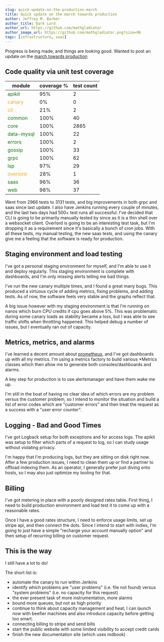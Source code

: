 ```yaml
---
slug: quick-update-on-the-production-march
title: Quick update on the march towards production
author: Jeffrey M. Barber
author_title: Dark Lord
author_url: https://github.com/mathgladiator
author_image_url: https://github.com/mathgladiator.png?size=96
tags: [infrastructure, saas]
---
```


Progress is being made, and things are looking good. Wanted to post an update on the [march towards production](2022-01-14-march-towards-production.md)

## Code quality via unit test coverage

| module | coverage % | test count |
| --- | --- | --- |
| <font color="green">apikit</font> | 95% | 2 |
| <font color="orange">canary</font> | 0% | 0 |
| <font color="orange">cli</font> | 21% | 2 |
| <font color="green">common</font> | 100% | 40 |
| <font color="green">core</font> | 100% | 2865 |
| <font color="green">data-mysql</font> | 100% | 22 |
| <font color="green">errors</font> | 100% | 2 |
| <font color="green">gossip</font> | 100% | 33 |
| <font color="green">grpc</font> | 100% | 62 |
| <font color="green">lsp</font> | 97% | 29 |
| <font color="orange">overlord</font> | 28% | 1 |
| <font color="green">saas</font> | 96% | 36 |
| <font color="green">web</font> | 98% | 37 |

Went from 2966 tests to 3131 tests, and big improvements in both grpc and saas since last update.
I also have Jenkins running every couple of minutes, and the last two days had 500+ test runs all successful.
I've decided that CLI is going to be primarily manually tested by since as it is a thin shell over a websocket client.
Overlord is going to be an interesting test task, but I'm dropping it as a requirement since it's basically a bunch of cron jobs.
With all these tests, my manual testing, the new saas tests, and using the canary give me a feeling that the software is ready for production.

## Staging environment and load testing
I've got a personal staging environment for myself, and I'm able to use it and deploy regularly. This staging environment is complete with dashboards, and I'm only missing alerts telling me bad things.

I've run the new canary multiple times, and I found a great many bugs. This produced a virtuous cycle of adding metrics, fixing problems, and adding tests. As of now, the software feels very stable and the graphs reflect that.

A big issue however with my staging environment is that I'm running on nanos which burn CPU credits if cpu goes above 5%. This was problematic during some canary loads as stability became a loss, but I was able to see traffic shifts when throttling happened. This helped debug a number of issues, but I eventually ran out of capacity.

## Metrics, metrics, and alarms

I've learned a decent amount about [prometheus](https://prometheus.io), and I've got dashboards up with all my metrics. I'm using a metrics factory to build various *Metrics classes which then allow me to generate both consoles/dashboards and alarms.

A key step for production is to use alertsmanager and have them wake me up.

I'm still in the boat of having no clear idea of which errors are my problem versus the customer problem, so I intend to monitor the situation and build a list of error codes which are "customer errors" and then treat the request as a success with a "user error counter".

## Logging - Bad and Good Times
I've got Logback setup for both exceptions and for access logs. The apikit was setup to filter which parts of a request to log, so I can study usage without violating privacy.

I'm happy that I'm producing logs, but they are sitting on disk right now. After a few production issues, I need to clean them up or find a partner to offload indexing them. As an operator, I generally prefer just diving onto hosts, so I may also just optimize my tooling for that.

## Billing
I've got metering in place with a poorly designed rates table. First thing, I need to build production environment and load test it to come up with a reasonable rates.

Once I have a good rates structure, I need to enforce usage limits, set up stripe api, and then connect the dots. Since I intend to start with indies, I'm going to just have a simple "recharge your account manually option" and then setup of recurring billing on customer request.

## This is the way

I still have a lot to do!

The short list is:
* automate the canary to run within Jenkins
* identify which problems are "user problems" (i.e. file not found) versus "system problems" (i.e. no capacity for this request)
* the ever present task of more instrumentation, more alarms
* bound more queues, but not as high priority
* continue to think about capacity management and heat; I can launch now with beefier machines and also introduce capacity before getting too smart.
* connecting billing to stripe and send bills
* start the public website with some limited visibility to accept credit cards
* finish the new documentation site (which uses mdbook)



